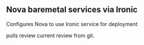 Nova baremetal services via Ironic
-----------------------

Configures Nova to use Ironic service for deployment

pulls review current review from git.
